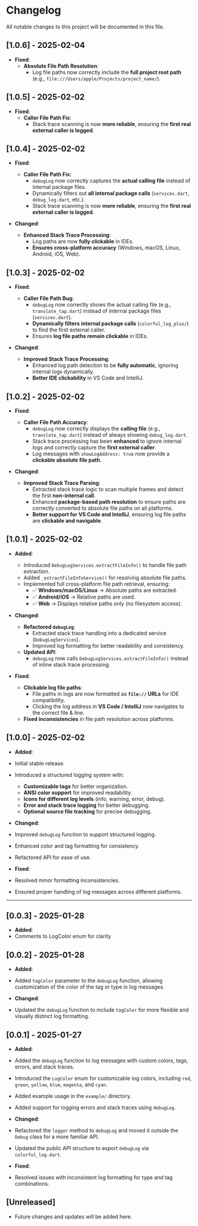 # Changelog

All notable changes to this project will be documented in this file.

## [1.0.6] - 2025-02-04

- **Fixed**:
  - **Absolute File Path Resolution**:
    - Log file paths now correctly include the **full project root path** (e.g., `file:///Users/apple/Projects/project_name/`).

## [1.0.5] - 2025-02-02

- **Fixed**:
  - **Caller File Path Fix**:
    - Stack trace scanning is now **more reliable**, ensuring the **first real external caller is logged**.

## [1.0.4] - 2025-02-02

- **Fixed**:
  - **Caller File Path Fix**:
    - `debugLog` now correctly captures the **actual calling file** instead of internal package files.
    - Dynamically filters out **all internal package calls** (`services.dart`, `debug_log.dart`, etc.).
    - Stack trace scanning is now **more reliable**, ensuring the **first real external caller is logged**.

- **Changed**:
  - **Enhanced Stack Trace Processing**:
    - Log paths are now **fully clickable** in IDEs.
    - **Ensures cross-platform accuracy** (Windows, macOS, Linux, Android, iOS, Web).

## [1.0.3] - 2025-02-02

- **Fixed**:
  - **Caller File Path Bug**:
    - `debugLog` now correctly shows the actual calling file (e.g., `translate_tap.dart`) instead of internal package files (`services.dart`).
    - **Dynamically filters internal package calls** (`colorful_log_plus/`) to find the first external caller.
    - Ensures **log file paths remain clickable** in IDEs.

- **Changed**:
  - **Improved Stack Trace Processing**:
    - Enhanced log path detection to be **fully automatic**, ignoring internal logs dynamically.
    - **Better IDE clickability** in VS Code and IntelliJ.

## [1.0.2] - 2025-02-02

- **Fixed**:
  - **Caller File Path Accuracy**:
    - `debugLog` now correctly displays the **calling file** (e.g., `translate_tap.dart`) instead of always showing `debug_log.dart`.
    - Stack trace processing has been **enhanced** to ignore internal logs and correctly capture the **first external caller**.
    - Log messages with `showLogAddress: true` now provide a **clickable absolute file path**.

- **Changed**:
  - **Improved Stack Trace Parsing**:
    - Extracted stack trace logic to scan multiple frames and detect the first **non-internal call**.
    - Enhanced **package-based path resolution** to ensure paths are correctly converted to absolute file paths on all platforms.
    - **Better support for VS Code and IntelliJ**, ensuring log file paths are **clickable and navigable**.

## [1.0.1] - 2025-02-02

- **Added**:
  - Introduced `DebugLogServices.extractFileInfo()` to handle file path extraction.
  - Added `_extractFileInfoService()` for resolving absolute file paths.
  - Implemented full cross-platform file path retrieval, ensuring:
    - ✅ **Windows/macOS/Linux** → Absolute paths are extracted.
    - ✅ **Android/iOS** → Relative paths are used.
    - ✅ **Web** → Displays relative paths only (no filesystem access).
  
- **Changed**:
  - **Refactored `debugLog`**:
    - Extracted stack trace handling into a dedicated service (`DebugLogServices`).
    - Improved log formatting for better readability and consistency.
  - **Updated API**:
    - `debugLog` now calls `DebugLogServices.extractFileInfo()` instead of inline stack trace processing.

- **Fixed**:
  - **Clickable log file paths**:
    - File paths in logs are now formatted as **`file://` URLs** for IDE compatibility.
    - Clicking the log address in **VS Code / IntelliJ** now navigates to the correct file & line.
  - **Fixed inconsistencies** in file path resolution across platforms.

## [1.0.0] - 2025-02-02

- **Added**:
- Initial stable release.
- Introduced a structured logging system with:
  - **Customizable tags** for better organization.
  - **ANSI color support** for improved readability.
  - **Icons for different log levels** (info, warning, error, debug).
  - **Error and stack trace logging** for better debugging.
  - **Optional source file tracking** for precise debugging.

- **Changed**:
- Improved `debugLog` function to support structured logging.
- Enhanced color and tag formatting for consistency.
- Refactored API for ease of use.

- **Fixed**:
- Resolved minor formatting inconsistencies.
- Ensured proper handling of log messages across different platforms.

---  

## [0.0.3] - 2025-01-28

- **Added**:
- Comments to LogColor enum for clarity

## [0.0.2] - 2025-01-28

- **Added**:
- Added `tagColor` parameter to the `debugLog` function, allowing customization of the color of the tag or type in log messages.

- **Changed**:

- Updated the `debugLog` function to include `tagColor` for more flexible and visually distinct log formatting.

## [0.0.1] - 2025-01-27

- **Added**:
- Added the `debugLog` function to log messages with custom colors, tags, errors, and stack traces.
- Introduced the `LogColor` enum for customizable log colors, including `red`, `green`, `yellow`, `blue`, `magenta`, and `cyan`.
- Added example usage in the `example/` directory.
- Added support for logging errors and stack traces using `debugLog`.

- **Changed**:
- Refactored the `logger` method to `debugLog` and moved it outside the `Debug` class for a more familiar API.
- Updated the public API structure to export `debugLog` via `colorful_log.dart`.

- **Fixed**:
- Resolved issues with inconsistent log formatting for type and tag combinations.

## [Unreleased]

- Future changes and updates will be added here.
